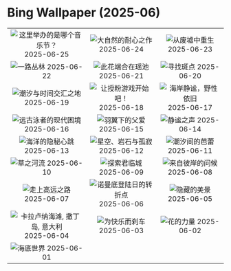 # Bing Wallpaper (2025-06)

|  |  |  |
|:---:|:---:|:---:|
| ![](https://www.bing.com/th?id=OHR.GlastonburyScenic_ZH-CN9162571249_400x240.jpg "这里举办的是哪个音乐节？") 2025-06-25 | ![](https://www.bing.com/th?id=OHR.DelicateArch_ZH-CN8971667580_400x240.jpg "大自然的耐心之作") 2025-06-24 | ![](https://www.bing.com/th?id=OHR.DresdenElbe_ZH-CN8776977800_400x240.jpg "从废墟中重生") 2025-06-23 |
| ![](https://www.bing.com/th?id=OHR.AmazonEcuador_ZH-CN2864991745_400x240.jpg "一路丛林") 2025-06-22 | ![](https://www.bing.com/th?id=OHR.SummerSolsticeY25_ZH-CN2728972774_400x240.jpg "此花端合在瑶池") 2025-06-21 | ![](https://www.bing.com/th?id=OHR.SerengetiGiraffe_ZH-CN2613013393_400x240.jpg "寻找斑点") 2025-06-20 |
| ![](https://www.bing.com/th?id=OHR.WinterBegins_ZH-CN7638411804_400x240.jpg "潮汐与时间交汇之地") 2025-06-19 | ![](https://www.bing.com/th?id=OHR.AsianSwallowtail_ZH-CN7442263508_400x240.jpg "让授粉游戏开始吧！") 2025-06-18 | ![](https://www.bing.com/th?id=OHR.CumberlandOaks_ZH-CN7265906780_400x240.jpg "海岸静谧，野性依旧") 2025-06-17 |
| ![](https://www.bing.com/th?id=OHR.SeaTurtleBrazil_ZH-CN6907161064_400x240.jpg "远古泳者的现代困境") 2025-06-16 | ![](https://www.bing.com/th?id=OHR.RheaDad_ZH-CN6706868651_400x240.jpg "羽翼下的父爱") 2025-06-15 | ![](https://www.bing.com/th?id=OHR.DolomitiEstate_ZH-CN6501271709_400x240.jpg "静谧之声") 2025-06-14 |
| ![](https://www.bing.com/th?id=OHR.SanMiguelAzores_ZH-CN2511982585_400x240.jpg "海洋的隐秘心跳") 2025-06-13 | ![](https://www.bing.com/th?id=OHR.BigBendChisos_ZH-CN3794880768_400x240.jpg "星空、岩石与孤寂") 2025-06-12 | ![](https://www.bing.com/th?id=OHR.FlamingosNamibia_ZH-CN3639748956_400x240.jpg "潮汐间的芭蕾") 2025-06-11 |
| ![](https://www.bing.com/th?id=OHR.AerialEverglades_ZH-CN3388982881_400x240.jpg "草之河流") 2025-06-10 | ![](https://www.bing.com/th?id=OHR.DubrovnikTwilight_ZH-CN2981648854_400x240.jpg "探索君临城") 2025-06-09 | ![](https://www.bing.com/th?id=OHR.StellarSeaLions_ZH-CN2859514359_400x240.jpg "来自彼岸的问候") 2025-06-08 |
| ![](https://www.bing.com/th?id=OHR.PacificCrestTrail_ZH-CN9582395021_400x240.jpg "走上高远之路") 2025-06-07 | ![](https://www.bing.com/th?id=OHR.NormandyBeach_ZH-CN9312381737_400x240.jpg "诺曼底登陆日的转折点") 2025-06-06 | ![](https://www.bing.com/th?id=OHR.FumacinhaBahia_ZH-CN9190616593_400x240.jpg "隐藏的美景") 2025-06-05 |
| ![](https://www.bing.com/th?id=OHR.CalaLuna_ZH-CN8174946414_400x240.jpg "卡拉卢纳海滩, 撒丁岛, 意大利") 2025-06-04 | ![](https://www.bing.com/th?id=OHR.BicyclesUtrecht_ZH-CN8016028978_400x240.jpg "为快乐而刹车") 2025-06-03 | ![](https://www.bing.com/th?id=OHR.EchinaceaButterfly_ZH-CN7877489878_400x240.jpg "花的力量") 2025-06-02 |
| ![](https://www.bing.com/th?id=OHR.GrandeTerreReef_ZH-CN7463701309_400x240.jpg "海底世界") 2025-06-01 |  |  |
